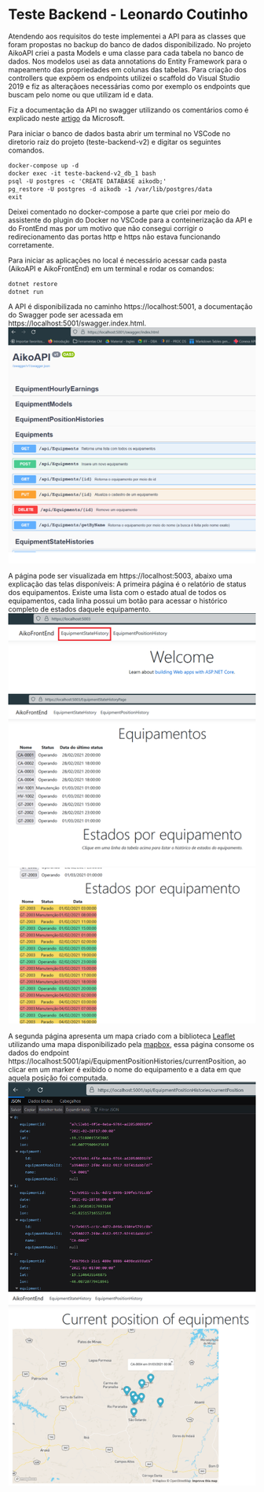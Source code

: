 # Teste Backend - Leonardo Coutinho

Atendendo aos requisitos do teste implementei a API para as classes que foram propostas no backup do banco de dados disponibilizado. No projeto AikoAPI criei a pasta Models e uma classe para cada tabela no banco de dados. Nos modelos usei as data annotations do Entity Framework para o mapeamento das propriedades em colunas das tabelas. Para criação dos controllers que expõem os endpoints utilizei o scaffold do Visual Studio 2019 e fiz as alteraçãoes necessárias como por exemplo os endpoints que buscam pelo nome ou que utilizam id e data.

Fiz a documentação da API no swagger utilizando os comentários como é explicado neste [artigo](https://docs.microsoft.com/pt-br/aspnet/core/tutorials/getting-started-with-swashbuckle?view=aspnetcore-6.0&tabs=visual-studio) da Microsoft. 

Para iniciar o banco de dados basta abrir um terminal no VSCode no diretorio raiz do projeto (teste-backend-v2) e digitar os seguintes comandos.
```
docker-compose up -d
docker exec -it teste-backend-v2_db_1 bash
psql -U postgres -c 'CREATE DATABASE aikodb;'
pg_restore -U postgres -d aikodb -1 /var/lib/postgres/data
exit
```
Deixei comentado no docker-compose a parte que criei por meio do assistente do plugin do Docker no VSCode para a conteinerização da API e do FrontEnd mas por um motivo que não consegui corrigir o redirecionamento das portas http e https não estava funcionando corretamente.

Para iniciar as aplicações no local é necessário acessar cada pasta (AikoAPI e AikoFrontEnd) em um terminal e rodar os comandos:
```
dotnet restore
dotnet run
```

A API é disponibilizada no caminho https://localhost:5001, a documentação do Swagger pode ser acessada em https://localhost:5001/swagger.index.html.
![tela principal](img/swagger.png)

A página pode ser visualizada em https://localhost:5003, abaixo uma explicação das telas disponíveis:
A primeira página é o relatório de status dos equipamentos. Existe uma lista com o estado atual de todos os equipamentos, cada linha possui um botão para acessar o histórico completo de estados daquele equipamento.
![endpoint currentPosition](img/principal.png)
![estados](img/estados.png)
![estados - lista completa](img/estados-listacompleta.png)

A segunda página apresenta um mapa criado com a biblioteca [Leaflet](https://leafletjs.com/) utilizando uma mapa disponibilizado pela [mapbox](https://www.mapbox.com/), essa página consome os dados do endpoint https://localhost:5001/api/EquipmentPositionHistories/currentPosition, ao clicar em um marker é exibido o nome do equipamento e a data em que aquela posição foi computada.
![endpoint currentPosition](img/currentPosition.png)
![page currentPosition](img/positions.png)



